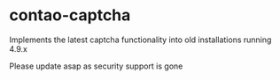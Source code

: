 # contao-captcha

Implements the latest captcha functionality into old installations running 4.9.x

Please update asap as security support is gone

